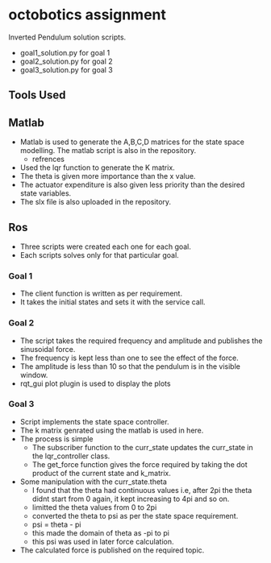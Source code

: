 # octobotics assignment
Inverted Pendulum solution scripts.
  - goal1_solution.py for goal 1
  - goal2_solution.py for goal 2
  - goal3_solution.py for goal 3

## Tools Used

## Matlab

- Matlab is used to generate the A,B,C,D matrices for the state space modelling. The matlab script is also in the repository.
  - refrences    
- Used the lqr function to generate the K matrix.
- The theta is given more importance than the x value.
- The actuator expenditure is also given less priority than the desired state variables.
- The slx file is also uploaded in the repository.

## Ros

- Three scripts were created each one for each goal.
- Each scripts solves only for that particular goal.

### Goal 1

- The client function is written as per requirement.
- It takes the initial states and sets it with the service call.

### Goal 2

- The script takes the required frequency and amplitude and publishes the sinusoidal force.
- The frequency is kept less than one to see the effect of the force.
- The amplitude is less than 10 so that the pendulum is in the visible window.
- rqt_gui plot plugin is used to display the plots

### Goal 3

- Script implements the state space controller.
- The k matrix genrated using the matlab is used in here.
- The process is simple
  - The subscriber function to the curr_state updates the curr_state in the lqr_controller class.
  - The get_force function gives the force required by taking the dot product of the current state and k_matrix.
- Some manipulation with the curr_state.theta
  - I found that the theta had continuous values i.e, after 2pi the theta didnt start from 0 again, it kept increasing to 4pi and so on.
  - limitted the theta values from 0 to 2pi
  - converted the theta to psi as per the state space requirement.
  - psi = theta - pi
  - this made the domain of theta as -pi to pi
  - this psi was used in later force calculation.
- The calculated force is published on the required topic.    
